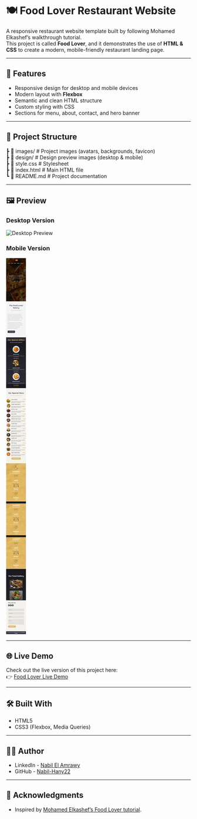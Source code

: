 # 🍽️ Food Lover Restaurant Website

A responsive restaurant website template built by following Mohamed Elkashef’s walkthrough tutorial.  
This project is called **Food Lover**, and it demonstrates the use of **HTML & CSS** to create a modern, mobile-friendly restaurant landing page.

---

## 🚀 Features
- Responsive design for desktop and mobile devices  
- Modern layout with **Flexbox**  
- Semantic and clean HTML structure  
- Custom styling with CSS  
- Sections for menu, about, contact, and hero banner  

---

## 📂 Project Structure
┣ 📂 images/      # Project images (avatars, backgrounds, favicon)  
┣ 📂 design/      # Design preview images (desktop & mobile)  
┣ 📜 style.css    # Stylesheet  
┣ 📜 index.html   # Main HTML file  
┗ 📜 README.md    # Project documentation  

---

## 🖼️ Preview
### Desktop Version  
![Desktop Preview](./design/desktop-preview.jpg)

### Mobile Version  
![Mobile Preview](./design/mobile-preview.jpg)

---

## 🌐 Live Demo
Check out the live version of this project here:  
👉 [Food Lover Live Demo](https://nabil-hany22.github.io/food-lover-restaurant-website/index.html)

---

## 🛠️ Built With
- HTML5  
- CSS3 (Flexbox, Media Queries)  

---

## 👨‍💻 Author
- LinkedIn - [Nabil El Amrawy](https://www.linkedin.com/in/nabil-el-amrawy/)  
- GitHub - [Nabil-Hany22](https://github.com/Nabil-Hany22)  

---
## 🙌 Acknowledgments
- Inspired by [Mohamed Elkashef’s Food Lover tutorial](https://www.youtube.com/watch?v=hE0azYXN_W0&t=15s&ab_channel=MohamedElkashef).  
